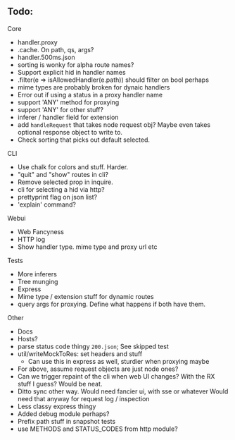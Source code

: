 ## Todo:

Core 

- handler.proxy
- .cache. On path, qs, args?
- handler.500ms.json
- sorting is wonky for alpha route names?
- Support explicit hid in handler names
- .filter(e => isAllowedHandler(e.path)) should filter on bool perhaps
- mime types are probably broken for dynaic handlers
- Error out if using a status in a proxy handler name
- support 'ANY' method for proxying
- support 'ANY' for other stuff?
- inferer / handler field for extension
- add `handleRequest` that takes node request obj? Maybe even takes
  optional response object to write to.
- Check sorting that picks out default selected.

CLI

- Use chalk for colors and stuff. Harder.
- "quit" and "show" routes in cli?
- Remove selected prop in inquire.
- cli for selecting a hid via http?
- prettyprint flag on json list?
- 'explain' command?

Webui

- Web Fancyness
- HTTP log
- Show handler type. mime type and proxy url etc

Tests

- More inferers
- Tree munging
- Express
- Mime type / extension stuff for dynamic routes
- query args for proxying. Define what happens if both have them.

Other

- Docs
- Hosts?
- parse status code thingy `200.json`; See skipped test
- util/writeMockToRes: set headers and stuff
  - Can use this in express as well, sturdier when proxying maybe
- For above, assume request objects are just node ones?
- Can we trigger repaint of the cli when web UI changes? With the RX
  stuff I guess? Would be neat.
- Ditto sync other way. Would need fancier ui, with sse or whatever
  Would need that anyway for request log / inspection
- Less classy express thingy
- Added debug module perhaps?
- Prefix path stuff in snapshot tests
- use METHODS and STATUS_CODES from http module?